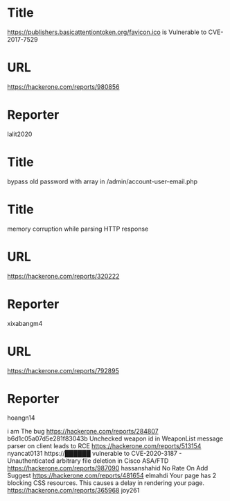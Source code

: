 # Title
https://publishers.basicattentiontoken.org/favicon.ico is Vulnerable to CVE-2017-7529
# URL 
https://hackerone.com/reports/980856
# Reporter 
lalit2020

# Title
bypass old password with array in /admin/account-user-email.php
# Title
memory corruption while parsing HTTP response
# URL 
https://hackerone.com/reports/320222
# Reporter 
xixabangm4

# URL 
https://hackerone.com/reports/792895
# Reporter 
hoangn14

i am The bug
https://hackerone.com/reports/284807
b6d1c05a07d5e281f83043b
Unchecked weapon id in WeaponList message parser on client leads to RCE
https://hackerone.com/reports/513154
nyancat0131
https://██████ vulnerable to CVE-2020-3187 - Unauthenticated arbitrary file deletion in Cisco ASA/FTD
https://hackerone.com/reports/987090
hassanshahid
No Rate On Add Suggest
https://hackerone.com/reports/481654
elmahdi
Your page has 2 blocking CSS resources. This causes a delay in rendering your page.
https://hackerone.com/reports/365968
joy261
